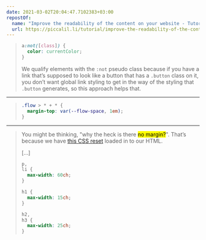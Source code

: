 ```yaml
---
date: 2021-03-02T20:04:47.7102383+03:00
repostOf:
  name: "Improve the readability of the content on your website - Tutorial - Piccalilli"
  url: https://piccalil.li/tutorial/improve-the-readability-of-the-content-on-your-website
---
```


<blockquote>

```css
a:not([class]) {
  color: currentColor;
}
```


We qualify elements with the `:not` pseudo class because if you have a link that’s supposed to look like a button that has a `.button` class on it, you don’t want global link styling to get in the way of the styling that `.button` generates, so this approach helps that.

</blockquote>

-------------------------------------------------------------------------------

<blockquote>

```css
.flow > * + * {
  margin-top: var(--flow-space, 1em);
}
```

</blockquote>

-------------------------------------------------------------------------------

<blockquote>

You might be thinking, "why the heck is there <mark>no margin?</mark>". That’s because we have [this CSS reset][] loaded in to our HTML.

[...]

```css
p,
li {
  max-width: 60ch;
}

h1 {
  max-width: 15ch;
}

h2,
h3 {
  max-width: 25ch;
}
```

[this CSS reset]: https://piccalil.li/blog/a-modern-css-reset

</blockquote>